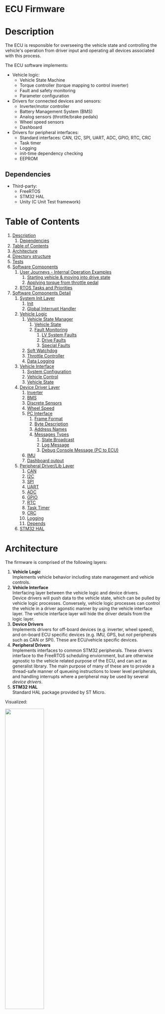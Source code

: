 ECU Firmware
============

<h1 id="Description">Description</h1>

The ECU is responsible for overseeing the vehicle state and controlling the vehicle's operation from driver input and operating all devices associated with this process.

The ECU software implements:
* Vehicle logic:
    * Vehicle State Machine
    * Torque controller (torque mapping to control inverter)
    * Fault and safety monitoring
    * Parameter configuration
* Drivers for connected devices and sensors:
    * Inverter/motor controller
    * Battery Management System (BMS)
    * Analog sensors (throttle/brake pedals)
    * Wheel speed sensors
    * Dashboard
* Drivers for peripheral interfaces:
    * Standard interfaces: CAN, I2C, SPI, UART, ADC, GPIO, RTC, CRC
    * Task timer
    * Logging
    * init-time dependency checking
    * EEPROM

<h2 id="Dependencies">Dependencies</h2>

* Third-party:
    * FreeRTOS
    * STM32 HAL
    * Unity (C Unit Test framework)

<h1 id="Table-of-Contents">Table of Contents</h1>

<!-- TOC -->
1. [Description](#Description)
    1. [Dependencies](#Dependencies)
1. [Table of Contents](#Table-of-Contents)
1. [Architecture](#Architecture)
1. [Directory structure](#Directory-structure)
1. [Tests](#Tests)
1. [Software Components](#Software-Components)
    1. [User Journeys - Internal Operation Examples](#User-Journeys---Internal-Operation-Examples)
        1. [Starting vehicle & moving into drive state](#Starting-vehicle---moving-into-drive-state)
        1. [Applying torque from throttle pedal](#Applying-torque-from-throttle-pedal)
    1. [RTOS Tasks and Priorities](#RTOS-Tasks-and-Priorities)
1. [Software Components Detail](#Software-Components-Detail)
    1. [System Init Layer](#System-Init-Layer)
        1. [Init](#Init)
        1. [Global Interrupt Handler](#Global-Interrupt-Handler)
    1. [Vehicle Logic](#Vehicle-Logic)
        1. [Vehicle State Manager](#Vehicle-State-Manager)
            1. [Vehicle State](#Vehicle-State)
            1. [Fault Monitoring](#Fault-Monitoring)
                1. [LV System Faults](#LV-System-Faults)
                1. [Drive Faults](#Drive-Faults)
                1. [Special Faults](#Special-Faults)
        1. [Soft Watchdog](#Soft-Watchdog)
        1. [Throttle Controller](#Throttle-Controller)
        1. [Data Logging](#Data-Logging)
    1. [Vehicle Interface](#Vehicle-Interface)
        1. [System Configuration](#System-Configuration)
        1. [Vehicle Control](#Vehicle-Control)
        1. [Vehicle State](#Vehicle-State)
    1. [Device Driver Layer](#Device-Driver-Layer)
        1. [Inverter](#Inverter)
        1. [BMS](#BMS)
        1. [Discrete Sensors](#Discrete-Sensors)
        1. [Wheel Speed](#Wheel-Speed)
        1. [PC Interface](#PC-Interface)
            1. [Frame Format](#Frame-Format)
            1. [Byte Description](#Byte-Description)
            1. [Address Names](#Address-Names)
            1. [Messages Types](#Messages-Types)
                1. [State Broadcast](#State-Broadcast)
                1. [Log Message](#Log-Message)
                1. [Debug Console Message (PC to ECU)](#Debug-Console-Message-(PC-to-ECU))
        1. [IMU](#IMU)
        1. [Dashboard output](#Dashboard-output)
    1. [Peripheral Driver/Lib Layer](#Peripheral-Driver-Lib-Layer)
        1. [CAN](#CAN)
        1. [I2C](#I2C)
        1. [SPI](#SPI)
        1. [UART](#UART)
        1. [ADC](#ADC)
        1. [GPIO](#GPIO)
        1. [RTC](#RTC)
        1. [Task Timer](#Task-Timer)
        1. [CRC](#CRC)
        1. [Logging](#Logging)
        1. [Depends](#Depends)
    1. [STM32 HAL](#STM32-HAL)
<!-- END_TOC -->

<h1 id="Architecture">Architecture</h1>

The firmware is comprised of the following layers:

1. __Vehicle Logic__  
Implements vehicle behavior including state management and vehicle controls.
2. __Vehicle Interface__  
Interfacing layer between the vehicle logic and device drivers.  
Device drivers will push data to the vehicle state, which can be pulled by vehicle logic processes. Conversely, vehicle logic processes can control the vehicle in a driver agonstic manner by using the vehicle interface layer. The vehicle interface layer will hide the driver details from the logic layer.
3. __Device Drivers__  
Implements drivers for off-board devices (e.g. inverter, wheel speed), and on-board ECU specific devices (e.g. IMU, GPS, but _not_ peripherals such as CAN or SPI). These are ECU/vehicle specific devices.
4. __Peripheral Drivers__  
Implements interfaces to common STM32 peripherals. These drivers interface to the FreeRTOS scheduling enviornment, but are otherwise agnostic to the vehicle related purpose of the ECU, and can act as generalist library. The main purpose of many of these are to provide a thread-safe manner of queueing instructions to lower level peripherals, and handling interrupts where a peripheral may be used by several _device drivers_.
5. __STM32 HAL__  
Standard HAL package provided by ST Micro.

Visualized:
<p float="left">
  <img src="images/Firmware_Architecture_Basic_View.png" width="50%" />
</p>

<h1 id="Directory-structure">Directory structure</h1>

 * `doc` Supporting assets for docs
 * `src`
   * `cube-proj` Main entrypoint, STM32 HAL, firmware build, and STM32CubeIDE project
   * `vcu` Firmware specific to vehicle control unit.
   * `system-lib` Symlink to common MCU firmware.
 * `test` VCU tests (overlayed on top of system-lib tests)

<h1 id="Tests">Tests</h1>

The library is tested via a suite of unit tests contained under `test`. These unit tests leverge the unit testing framework, `Unity`. 

The tests can be executed by invoking `run_tests.sh`

Executing the tests will generate a code coverage report using `lcov`.

This will also invoke the unit tests from `evfirmware-lib` (`System/`)

<h1 id="Software-Components">Software Components</h1>

Expanding on the high level firmware stack from above, we can see all the software components:

<p float="left">
  <img alt="Firmware Components" src="images/Firmware_Architecture_Detailed_View.png" width="75%" />
</p>

<h2 id="User-Journeys---Internal-Operation-Examples">User Journeys - Internal Operation Examples</h2>

To visualize the flow of data through this system, we can consider a few examples:

<h3 id="Starting-vehicle---moving-into-drive-state">Starting vehicle & moving into drive state</h3>

The driver will:
1. Turn power on
2. Press brake, then simultaneously press dashboard button

The ECU firmware will, internally:

1. Power on
    1. Upon powering on, the init code will initialize all code modules.
    2. Devices will report their status to the _vehicle state_ module.
    3. The _vehicle state manager_ will query these fields until it is satisfied that the vehicle is in an idle, ready, and non fault state.
    4. When it transitions to this ready state, it instructs the _vehicle control_ module to flash in a manner that indicates this state.
    5. The _vehicle control_ module relays this requrest to the _dashboard output_.
    6. The state machine should be in the correct state now, and the driver is shown this state.
2. Driver moves vehicle into drive
    1. The driver physically presses the brake and dashboard button.
    2. At a specific polling period, the _discrete sensors_ module is recording the ADC measurements from the brake sensor ADC input, and the dashboard button input. These measurements are regularly being updated in the _vehicle state_.
    3. Simultaneously, the _vehicle state manager_ is monitoring _vehicle state_ for these fields. If the brake pressure is appropriately high, and the dashboard button has been simultaneously pressed, the _vehicle state manager_ will move through it's drive train power on process (more details in the _vehicle state manager_ doc), and if successful, will transition to the drive state. While transitioning, it instructs the _vehicle control_ module on what it needs the drive train to be doing.
    4. Once in the drive state, the _vehicle state manager_ will instruct the _vehicle control_ module to indicate on the dashboard that the car is in drive. This invokes a method in _dashboard output_ to update the indicator LED.

<h3 id="Applying-torque-from-throttle-pedal">Applying torque from throttle pedal</h3>

Once the driver puts the vehicle into it's drive state (as above), then pressing the accelerator should apply power to the wheels.

The process internal to the ECU:

* At a regular periodic interval, the _discrete sense_ module will sample all of the ADC input sensors, including the throttle pedal sensors.
    * The sensor values are averaged. If no fault condition is found (i.e. the sensors disagree), the _discrete sense_ module will push the latest sensor value to the _vehicle state_ module.
* Simultaneously, the _vehicle control_ state will:
    1. Periodically (the task nominally runs at 100Hz/10ms) request the latest throttle sensor value. The _vehicle control_ task and sensor tasks run at the same rate. The sensors have a higher priority, so the RTOS should execute sensors first. The sensor field in _vehicle state_ is protected via a mutex.
    2. With the latest throttle sensor value, the _throttle control_ module applies a torque mapping, converting the pedal depression percentage to a requested inverter torque in Nm.
    3. The _throttle control_ module invokes the _vehicle contorl_ module to apply this value of Nm to the drive train.
    4. The _vehicle control_ will then invoke the inverter driver to send a request for this value of torque.
    5. The inverter driver constructs a CAN bus message for the requested torque output, and sends it.
* Simultaneously, the _vehicle state manager_ is monitoring the vehicle state for any fault conditions or requested state changes.

To visualize this flow of data needed by the _vehicle control_ module:
<p float="left">
  <img alt="Detailed View - Control Example" src="images/Firmware_Architecture_Detailed_View_Example.png" width="75%" />
</p>

<h2 id="RTOS-Tasks-and-Priorities">RTOS Tasks and Priorities</h2>

The modules with RTOS tasks are arranged into the following priorities.

The RTOS (FreeRTOS) uses preemption and task priorities, and round robin scheduling for equal priorities.
Only modules that have RTOS tasks are shown here. The remaining drivers are invoked within an existing task context.

<p float="left">
  <img alt="RTOS Task Priorities" src="images/Firmware_Architecture_RTOS_task_layout.png" width="75%" />
</p>

The priorities are selected to achieve:
* Initialization is performed first, and at a higher priority than any other tasks that are started during init.  
This requires the init task to have the highest priority.
* We want the latest sensor data available for the logical tasks. This gives us the desire to have `Prio(RT critical sensors) > Prio(RT critical logic)`.
* We want real-time critical processes to have a high priority. The system performs RT critical work (i.e. driving the vehicle) alongside non-RT critical work (i.e. logging, or checking the PC interface). The RT critical work should always be performed ahead of other work, and non-RT critical work can fill the idle time in-between (most RT critical work is done at 10ms intervals, so the time after RT work has completed until the next 10ms step is available).
* The purpose of the soft watchdog is to capture a fault or hang in a critical task. All critical tasks regularly report to the soft watchdog. It is desirable to place the watchdog task as `Prio(soft watchdog) > Prio(all RT critical code)` such that:
    * Upon correct operation, the watchdog runs nominally in line with RT critical code.
    * Upon a single task having a fault where it hangs, the scheduler will context switch to the soft watchdog, whose internal counter will identify a fault.
    * If the fault causes the entire system (including scheduler) to lock up, the hardware watchdog will take over.
* Non RT critical tasks can be arranged on lower priorities.
    * Non RT critical sensors (useful for log data) are put on a higher priority than the log task for the same reason as above with the RT critical sensors/logic.

These priorities, in conjunction with the scheduler, enact the following de facto state machine:

<p float="left">
  <img alt="RTOS Scheduling State Machine" src="images/Firmware_Architecture_RTOS_task_state_machine.png" width="75%" />
</p>

This state machine is not explicitly coded as a state machine in the source, it is deliberate emergent behavior of the scheduler.

All critical logic registers with the watchdog handler.
The watchdog handler will trigger a system fault if any critical logic is not handled in a timely manner.

<h1 id="Software-Components-Detail">Software Components Detail</h1>

<h2 id="System-Init-Layer">System Init Layer</h2>

<h3 id="Init">Init</h3>

As the name suggests, this module is responsible for calling the init method of all other required modules in the system, and doing so in the correct order.

The init module maintains local ownership of the data structures required for all devices. It does not expose them in the global context.

The init module will create an init task, where all initialization methods are invoked from. Many init methods (for other modules) will create further RTOS tasks. Upon init completion, the init task will be deleted, however the data storage will remain.

<h3 id="Global-Interrupt-Handler">Global Interrupt Handler</h3>

This is really a sub-component of the init module, but broken out explicitly for clairty. Certain higher level drivers require some code to run from an interrupt handler. In some instances, the timing and frequency of these events would prohibit this from being done via RTOS task notifications (for example, the wheel speed sensors may run at several kHz, but perform very simple code for each ISR routine). The global interrupt handler simply implements the ISR routine, and calls each module's ISR as needed.

<h2 id="Vehicle-Logic">Vehicle Logic</h2>

<h3 id="Vehicle-State-Manager">Vehicle State Manager</h3>

The _Vehicle State Manager_ is responsible for two tasks:
* Managing the vehicle state
* Monitoring fault conditions (and handling them)

<h4 id="Vehicle-State">Vehicle State</h4>

<p float="left">
  <img alt="Vehicle State Machine" src="images/Vehicle_State_Machine.png" width="75%" />
</p>

The state diagram essentially follows:
1. Power up and wait for external devices to power up/become ready.
2. At user request, engage HV system and wait for HV to become ready.
3. Switch between driving states at user request.
4. Or enter fault state from any of the above if a fault is observed.

As noted in the diagram, there is no reverse drive state due to hill-climb/FSAE/etc vehicles having no rear visibility & no need to move in reverse.

<h4 id="Fault-Monitoring">Fault Monitoring</h4>

Faults are split into two categories: Drive Faults and LV System Faults.
* Drive faults will always invoke a transition to the fault state, regardless of origin state. 
* LV System faults will only invoke a transition to the fault state only from the `LV ready` state and onwards. Earlier during init (i.e. `LV startup` state), it is assumed that the LV systems may be in unsable states as they are initializing. After `LV startup`, all critical systems must remain in a known good state.

All faults are encoded into an error value. They are encoded as a binary one-hot system (i.e. individual faults are all a power of 2) such that multiple errors can be expressed as a logical OR of their individual error codes. Fault codes are encoded as a 32-bit word. LV System Faults occupy the lower 8 bits and Drive Faults oppupy top 24 bits.

<h5 id="LV-System-Faults">LV System Faults</h5>

| Component | Fault Condition | Configuration | Error Value | Notes |
| --------- | --------------- | ------------- | ----------- | ----- |
| Inverter/motor | CAN message timeout | Timeout period configurable | 0x00000001 | |
| BMS | CAN message timeout | Timeout period configurable | 0x00000002 | |
| Inverter | Inverter state is unexpected | | 0x00000004 | This code is only generated when the vehicle state is _LV Startup_. An unexpected inverter state from any other vehicle state would be error `0x01000000`. |
| Soft Watchdog Timeout | The soft watchdog task indicates a critical task is hung (not vehicle state manager) | | 0x00000008 | A fault in the vehicle state manager is handled as a special fault (described in [Special Faults](#Special-Faults)). |

<h5 id="Drive-Faults">Drive Faults</h5>

| Component | Fault Condition | Configuration | Error Value | Notes |
| --------- | --------------- | ------------- | ----------- | ----- |
| Accelerator Pedal | Outside of calibrated range | Calibration of pedal can be configured | 0x00000100 | A failure mode of a disconnected sensor would be handled here. |
| Accelerator Pedal | Redundant sensors disagree | Disagreement tolerance can be configured | 0x00000200 |  |
| Brake Pedal | Outside of calibrated range | Calibration of pedal can be configured | 0x00000400 | A failure mode of a disconnected sensor would be handled here. |
| Brake Pedal | Redundant sensors disagree | Disagreement tolerance can be configured | 0x00000800 |  |
| Brake Pedal | Accel/brake pedal abuse (both pedals simultaneously pressed) | Can be disabled | 0x00001000 |  |
| BMS | Any cell above temperature threshold | Limit configurable | 0x00002000 |  |
| BMS | Current draw too high | Limit configurable | 0x00004000 |  |
| BMS | Any cell above threshold voltage | Limit configurable | 0x00008000 |  |
| BMS | State of charge too low | Limit configurable | 0x00010000 |  |
| BMS | BMS fault indicator |  | 0x00020000 |  |
| Inverter/motor | Inverter internal temperature too high | Limit configurable | 0x00040000 |  |
| Inverter/motor | IGBTs above allowable temp | Limit configurable | 0x00080000 | Thermal throttling could be considered before this occurs (not currently implemented) |
| Inverter/motor | Motor above allowable temp | Limit configurable | 0x00100000 | Thermal throttling could be considered before this occurs (not currently implemented) |
| Inverter/motor | Current draw too high | Limit configurable | 0x00200000 |  |
| Inverter/motor | Inverter fault indicator |  | 0x00400000 |  |
| Inverter/motor | Inverter fault message |  | 0x00800000 |  |
| Inverter/motor | Inverter state is unexpected |  | 0x01000000 | This would result in a `0x00000004` if it occurs during the _LV Startup_ vehicle state. |

<h5 id="Special-Faults">Special Faults</h5>

A number of scenarios require more extreme management of a fault:
* A CPU fault  
_The code is configured to handle CPU faults (with a custom CPU hard fault handler)._
* A hardware watchdog timeout  
_There is a hardware watchdog in use in addition to the soft watchdog._  
_The hard watchdog will catch more extreme system hangs where the soft watchdog or RTOS scheduler has hung_
* A microcontroller brown-out
* The vehicle state manager has transitioned into a fault state, but peripherals indicate that they are still in fault state
* A soft watchdog has been triggered, but the vehicle state manager has not transitioned to it's fault state.

If these occur, the firmware will immeidately run a special fault handler where it moves the vehicle into a safe state by:
* Powering off inverter power channel
* Enabling the ECU fault output (this will open the SDC relays)
* Apply a solid LED output to indicate that the ECU is stuck
* Hold in an infinite loop - we no longer proceeed past this point.

These operations are done with as little firmware layers as possible - they will write directly to hardware (i.e. they bypass the `Vehicle Control` component, and the drivers below this, as it is likely unclear what has caused this fault).

<h3 id="Soft-Watchdog">Soft Watchdog</h3>

The soft watchdog is an indepent RTOS task where, during init, other critical tasks will register to the soft watchdog. During runtime, these critical tasks must "feed" the watchdog (just call a notification task to reset their respective counters). The watchdog will count how long it has been since a feed from each critical task. If the count exceeds a timeout, it will update a flag in the _vehicle state_, where the _state machine manager_ component will read this and act accordingly.

The soft watchdog will monitor the vehicle state. If a fault state is not entered within a small amount of time, the special fault handler will be invoked.

The soft watchdog task is also responsible for feeding the hardware watchdog. The soft watchdog should be able to account for all faults that don't prevent the task from running, which is where the hardware watchdog will take over (and run the special fault handler).

<h3 id="Throttle-Controller">Throttle Controller</h3>

This module will read the throttle pedal sensor value, translate this via a torque map to a request of Nm, and requests this from the inverter. This operation (or whether the module sits idle) is controlled via the API, and is called by the vehicle state manager.

The module contains a torque map. The exact torque value is found by linearly interpolating between entries of the torque map.

The torque map implemented is:
| Accelerator pedal % | Torque (Nm) |
| ------------------- | ------------------- |
| 0% | 0 Nm |
| 10% | 0 Nm |
| 50% | 100 Nm |
| 70% | 200 Nm |
| 100% | 500 Nm |

<p float="left">
  <img src="images/Torque_Response.png" width="75%" />
</p>

* The configured torque is based on a motor with a maximum torque of 500 Nm.
* A deadzone of 0 Nm is created between 0 and 10% pedal depression. To account for very light movement and ADC noise, a deadzone is applied.
* To allow for more precise control at slower speeds, the output torque up to 50% pressed is fairly limited.
* If the driver wants to accelerate rapidly, the torque increases rapidly after this point.

Single pedal driving and regenerative braking are currently not supported. Only mechanical braking is supported.

Any regenerative braking would be added to this module, however.

<h3 id="Data-Logging">Data Logging</h3>

The data logging module simply makes a copy of system state and logs it to a file on the SDMMC at on a regular periodic interval.

<h2 id="Vehicle-Interface">Vehicle Interface</h2>
<h3 id="System-Configuration">System Configuration</h3>

_Note: The system configuration as described here is is not currently implemented. The code currently implements a default config data structure._

The system configuration is a table of values used by the rest of the system during init. The table is populated by fields stored on the extermal EEPROM.

Configuration options include the pedal calibration, or fault timeout periods. The full list of configurations are available in `firmware/src/vcu/vehicleInterface/config/configData.h`.

Configuration values are stored on the 256Kbit (32KiB) EEPROM. To simplify development and modification, the external EEPROM is loaded with an instance of littlefs. The configuration items are stored as files under `/config/`. Their paths represent the field values and the file contents are the configuration value. Each file has a corresponding `*.crc32` checksum file.

E.g. for the calibration of accelerator pedal sensor A, the files are:
* `/config/inputs/accelPedal/calibrationA/rawLower` Raw ADC value corresponding to the pedal being 0% pressed.
* `/config/inputs/accelPedal/calibrationA/rawLower.crc32` 32-bit CRC of `rawLower`
* `/config/inputs/accelPedal/calibrationA/rawUpper` Raw ADC value corresponding to the pedal being fully pressed.
* `/config/inputs/accelPedal/calibrationA/rawUpper.crc32` 32-bit CRC of `rawUpper`

The PC interface can also query and update the values on the EEPROM, but they are only loaded into the _system configuration_ module at startup.

<h3 id="Vehicle-Control">Vehicle Control</h3>

The _Vehicle Control_ module is really just a shim. It contains APIs that allow control over any aspect of the car. Internally, it will just invoke one of the device drivers to achieve the requested funtionality.

Current operations supported:
* Enable inverter
* Disable inverter
* Request motor torque - set torque in Nm and motion direction
* Set power channel - set power channel number and enable/disable
* Set ECU error - set to enabled or disabled
* Set dash LED output - set to on or off

<h3 id="Vehicle-State">Vehicle State</h3>

The _vehicle state_ module holds the current physical state of the car and owns the sychronization primitives controlling thread-safe access to these variables.

You can safely copy the state by invoking `VehicleState_CopyState`. Alternatively, individual elements can be accessed by using `VehicleState_AccessAcquire` and then reading or writing values. `VehicleState_AccessRelease` must always be used after a successful acquire.

The vehicle state is conceuptialized as a tree, and currently contains:

* Input sensors
    * Averaged accelerator input [0.0 - 1.1]
    * Accelerator A input [0.0 - 1.1]
    * Accelerator B input [0.0 - 1.1]
    * Accelerator A raw ADC reading
    * Accelerator B raw ADC reading
    * Accelerator valid [bool]
* Dash inputs
    * Dash button pressed [bool]
* Vehicle sensors
    * GPS
        * UTC Time
        * Latitude
        * Longitude
        * Position fix?
        * Number of satellites
    * SDC
        * BMS fault state [bool, true = fault condition]
        * BSPD fault state
        * IMD fault state
        * ECU fault output active
    * Wheel speed
        * Wheel speed front (RPM)
        * Wheel speed rear (RPM)
        * Wheel speed front count
        * Wheel speed rear count
* GLV state
    * PDM channel state 1-8 [bool, true = power enabled]
* Battery state
    * Maximum cell voltage [Volts]
    * Maximum cell voltage - Cell ID
    * Maximum cell temperature [Celsius]
    * Maximum cell temperature - Cell ID
    * Minimum cell voltage [Volts]
    * Minimum cell voltage - Cell ID
    * Minimum cell temperature [Celsius]
    * Minimum cell temperature - Cell ID
    * DC Current [Amps]
    * DC Voltage [Volts]
    * BMS Fault indicator [bool]
    * BMS number of populated cells
    * BMS message counter
    * BMS failsafe status
* Motor
    * Temperature [Celsius]
    * Angle [Degrees]
    * Speed [rpm]
    * Phase A current [Amps]
    * Phase B current [Amps]
    * Phase C current [Amps]
    * Calculated torque [Nm]
* Inverter
    * Module A temperature [Celsius]
    * Module B temperature [Celsius]
    * Module C temperature [Celsius]
    * Gate driver temperature [Celsius]
    * Control board temperature [Celsius]
    * Output frequency [Hz]
    * DC bus current [Amps]
    * DC bus voltage [Amps]
    * Output voltage [Line-neutral voltage]
    * D-axis voltage [Volts]
    * Q-axis voltage [Volts]
    * Commanded flux [Wb]
    * Feedback flux [Wb]
    * D-axis current feedback [Amps]
    * Q-axis current feedback [Amps]
    * D-axis commanded current [Amps]
    * Q-axis commanded current [Amps]
    * Commanded torque [Nm]
    * Modulation index
    * Flux weakening output [Amps]
    * Inverter VSM state
    * Inverter state
    * Discharge state
    * Inverter enabled [bool]
    * Motion direction
    * Timer counts (incremented every 3ms)
    * Run faults (inverter fault codes)
    * Post fault (inverter fault codes)

<h2 id="Device-Driver-Layer">Device Driver Layer</h2>
<h3 id="Inverter">Inverter</h3>

This module will handle CAN bus messages from the inverter, updating the state machine, and will construct CAN bus messages to send to the inverter based on the driver API.

The inverter driver is based a Cascadia Motion Sytems CM200 inverter.

<h3 id="BMS">BMS</h3>

This module will handle CAN bus messages from the inverter, updating the state machine.

The BMS driver is based on an OrionBMS 2 with the following CAN message configuration:

| CAN ID | Message Name | Frequency | Data[0] | Data[1] | Data[2] | Data[3] | Data[4] | Data[5] | Data[6] | Data[7] |
| ------ | ------------ | --------- | ------- | ------- | ------- | ------- | ------- | ------- | ------- | ------- |
| 0x301 | Max cell state | 100 Hz | Max cell temperature LSB | Max cell temperature MSB | Max temperature cell ID | Max cell voltage LSB | Max cell voltage MSB | Max voltage cell ID | 0 | 0 |
| 0x302 | Min cell state | 100 Hz | Min cell temperature LSB | Min cell temperature MSB | Min temperature cell ID | Min cell voltage LSB | Min cell voltage MSB | Min voltage cell ID | 0 | 0 |
| 0x303 | Pack state | 100 Hz | DC current LSB | DC current MSB | Bus voltage LSB | Bus voltage MSB | State of charge LSB | State of charge MSB | 0 | 0 |
| 0x304 | Status | 100 Hz | Counter | Populated Cells | Failsafe status LSB | Failsafe status MSB | 0 | 0 | 0 | 0 |

All fields size >1 byte are sent LSB first.

**Data Formats**:
| Field | Data Type | Encoding | Range | Notes |
| ----- | --------- | -------- | ----- | ----- |
| Temperature | int16 | Temperature in degrees C x10 | -3276.8 °C to +3276.7 °C | |
| Cell Voltage | int16 | Voltage in Volts x100 | -327.68 V to +327.67 V | |
| Cell ID | uint8 | Raw cell number | 0 to 255 | |
| Pack Current | int16 | Current in Amps x10 | -3276.8 A to +3276.7 A | |
| Pack Voltage | int16 | Current in Volts x10 | -3276.8 V to +3276.7 V | |
| State of charge | uint16 | Percentage x100 | 0% to 655.35% | |
| Counter | uint8 | Raw value | 0 to 255 | Increments for every message |


<h3 id="Discrete-Sensors">Discrete Sensors</h3>

This module perodically reads discrete sensors (GPIO inputs and ADC inputs) and pushes the results to the vehicle state.

This module currently handles:
* Accelerator pedal A
* Accelerator pedal B
* Average accelerator pedal
* Brake pressure front
* Brake pressure rear
* Bashboard button

The module updates these values on a regular 100Hz update tick.

<h3 id="Wheel-Speed">Wheel Speed</h3>

The wheel speed sensor measures the speed of a hall effect wheel speed sensor. The sensor driver assumes that the spacing of the teeth is uniform, and that the high/low size of the sensor teeth are equal. The number of teeth is configurable at init. The sensor will produce a new reading every 1 second.

The voltage input appears as a PWM signal. The frequency of the PWM signal encodes the wheel speed.

The module implements an ISR (that is invoked by the [Global Interrupt Handler](#Global-Interrupt-Handler)). This does a GPIO read on the wheel speed sensor hall effect inputs, and then pushes these values to an RTOS queue. In the main task, the driver pulls these readings off, and calculates the number of 0V -> 24V transitions over the 1s period, informing a simple conversion to RPM.

<h3 id="Power-Distribution-Module-(PDM)">Power Distribution Module (PDM)</h3>

This module is simply an abstraction to access the correct GPIO pins to control the 24V power output channels. When updating a power channel, the module will also reflect the change in the [Vehicle State](#Vehicle-State) module.

<h3 id="Shutdown-Circuit-(SDC)">Shutdown Circuit (SDC)</h3>

The module serves two purposes:
* A simple abstraction to access the ECU error output
* Update the [Vehicle State](#Vehicle-State) when any of the SDC error inputs (BMS error, IMD error, SDC error) is asserted.

The [Global Interrupt Handler](#Global-Interrupt-Handler) invokes the SDC ISR method when the GPIO interrupt is triggered. The SDC ISR method will read the state of all the SDC inputs via a simple GPIO read. If any errors are asserted, a FreeRTOS task notification is used to awake the SDC task, finally updating the field in the [Vehicle State](#Vehicle-State).

<h3 id="PC-Interface">PC Interface</h3>

The PC interface implements the serial (RS232) interface to a debug/control computer.

The following functions can currently be performed over the interface:
* Sending ECU log messages
* Sending ECU state updates
* Debug terminal

The serial interface communication is performed via a Modbus protocol. This allows the debug PC to multiplex the different types of data and handle independent operations. It also allows easier expansion of the PC interface.

<h4 id="Frame-Format">Frame Format</h4>

Words are transmitted MSB first.

The console is configured to 115200 bps.

| Byte | Content |
| ---- | ------- |
| 0 | Start |
| 1 | Address[1] |
| 2 | Address[0] |
| 3 | Function[1] |
| 4 | Function[0] |
| 5 .. 5+(n-1) | Data[n..0] |
| 6+(n-1) | CRC[3] |
| 7+(n-1) | CRC[2] |
| 8+(n-1) | CRC[1] |
| 9+(n-1) | CRC[0] |
| 10+(n-1) | End[1] |
| 11+(n-1) | End[0] |

<h4 id="Byte-Description">Byte Description</h4>

| Section | Length (Bytes) | Description |
| ------- | -------------- | ----------- |
| Start | 1 | Payload begin. Equal to 0x80 |
| Address | 2 | Address of receiver |
| Function | 2 | Message type |
| Data | n | Message data |
| CRC | 4 | 32-bit cyclic redundancy check |
| End | 2 | Frame end. Equal to <CR><LF> |

<h4 id="Address-Names">Address Names</h4>

| Address | Target |
| ------- | ------ |
| 0x01 | ECU |
| 0x02 | Debug PC |

<h4 id="Messages-Types">Messages Types</h4>

<h5 id="State-Broadcast">State Broadcast</h5>

| | |
| - | - |
| Message Name | State Broadbast |
| Function | 0x01 |
| Transmit Rate | 1Hz per data field |
| Send Address | 0x01 |
| Target Address | 0x02 |
| Data Length | 7 |
| Message Length | 18 |
| Description | Transmit live vehicle data from the [Vehicle Interface](#Vehicle-Interface) layer. |

| Data[0] | Data[1] | Data[2] | Data[3] | Data[4] | Data[5] | Data[6] |
| ------- | ------- | ------- | ------- | ------- | ------- | ------- |
| FieldID[1] | FieldID[0] | FieldSize | Data[3] | Data[2] | Data[1] | Data[0] |

* `FieldID` ID of field. IDs are located at `firmware/src/vcu/device/pcinterface/fieldId.h`.
* `FieldSize` size of `Data` (bytes).
* `Data[3..0]` latest contents of field.

<h5 id="Log-Message">Log Message</h5>

| | |
| - | - |
| Message Name | Log Message |
| Function | 0x02 |
| Transmit Rate | Variable (upon ECU log event) |
| Send Address | 0x01 |
| Target Address | 0x02 |
| Data Length | 32 |
| Message Length | 43 |
| Description | Continuously dumps print/log messages. Transmits up to 32 bytes at once - no more to avoid data corruption. Unused bytes are left as zeros and are ignored. Note that this message _could_ be read with an incorect CRC when displaying output as it just contains ASCII text. |

| Data[0..31]|
| ------- |
| LogChar[0..31] |

* `LogChar` ASCII byte

<h5 id="Debug-Console-Message-(PC-to-ECU)">Debug Console Message (PC to ECU)</h5>

| | |
| - | - |
| Message Name | Debug Message (ECU -> PC) |
| Function | 0x09 |
| Transmit Rate | Variable (upon response generated) |
| Send Address | 0x02 |
| Target Address | 0x01 |
| Data Length | 8 |
| Message Length | 17 |
| Description | Transmits a text command to the ECU. For help with the debug terminal, issue the command `help`. View more details at `firmware/src/vcu/device/pcinterface/debugtermcommands.c`. |

| Data[0..7]|
| ------- |
| CmdStr[0..7] |

* `CmdStr` String to append to the internal command buffer.

#### Debug Console Message (ECU -> PC)

This message ID is currently TBD. The current implementation prints log messages when handling debug console requests.

<h3 id="Multi-purpose-IO-(MPIO)">Multi-purpose IO (MPIO)</h3>

Implements a simple wrapper around the multi-purpose IO components on the ECU board. Allows an ADC read operation, or simple GPIO read/write.

The module will set the output mode pin. As with the ADC/GPIO drivers, the STM32-specific pin configuration is done seperately.

<h3 id="IMU">IMU</h3>

The board contains a MPU-6050 IMU. The IMU interfaces over the I2C bus.

The data from the IMU (accelerometer and gyroscope) would be pushed into the vehicle state.

This data is currently not used for any vehicle control and exists for offboard analysis.

This module is currently unimplemented.

<h3 id="Dashboard-output">Dashboard output</h3>

The current dashboard consists of a single LED output and button input. The dashboard output controls a single GPIO pin.

<h2 id="Peripheral-Driver-Lib-Layer">Peripheral Driver/Lib Layer</h2>
<h3 id="CAN">CAN</h3>

The CAN bus module provides a thread safe wrapper around the CAN bus hardware on the STM32. The CAN interface is accessed via the STM32 HAL internally.

FreeRTOS queues and semaphores are used to gate access to the peripheral, with access to three in parallel possible. The internal queues allow any FreeRTOS thread/task to enqueue a CAN tx message by making `CAN_SendMessage` thread safe. The module does this by using `CAN_SendMessage` to place pending messages on a queue and automatically sending queued messages when Tx complete interrupts trigger.

<p float="left">
  <img src="images/CAN_Data_Structure.png" width="75%" />
</p>

<p float="left">
  <img src="images/CAN_SendMessage.png" width="49%" />
  <img src="images/CAN_ISR_TxCompleteCallback.png" width="49%" />
</p>

This module also implements the CAN rx ISRs. Other code modules can register to "listen" for CAN messages. The other code modules register a queue where their CAN messages can be placed and a FreeRTOS notification structure to notify. When the rx ISR is triggered, the CAN message is read, the appropriate target queues are found via the registered CAN IDs, the message is copied to the appropriate queues, and the appropriate task notifications are made.

<p float="left">
  <img src="images/CAN_RegisterQueue.png" width="29%" />
  <img src="images/CAN_ISR_RxMsgPending_Callback.png" width="49%" />
</p>

<h3 id="I2C">I2C</h3>

The I2C driver provides a thread safe wrapper of the STM32 HAL DMA I2C interface. The driver will wait for the hardware to become free (up to a timeout).

One difference to the CAN bus driver is that it works synchronously with Read and Write operations, and does not allow for registering for responses (the I2C comms are completed inline).

<h3 id="SPI">SPI</h3>

The SPI driver works similarly to the I2C driver in that it provides a thread safe wrapper around the SPI peripherals. However, a simple SPI transfer (and a blocking transfer) are provided.

The blocking transfer uses the STM32 HAL blocking API and will busy loop while waiting for the transfer to complete.

The non blocking transfer uses DMA to perform the transfer and immediately returns when the transfer has begun.

<h3 id="UART">UART</h3>

The UART driver works almost entirely the same as the CAN driver:

* The `UART_SendMessage` will either send the message directly to the UART hardware, or place it in a software queue if the hardware is already performing a transfer.
* For receive, the API allows for setting a receive data stream. The receive interrupt (which can handle variable length data using the frame end detection) will place data on the stream as it receives data. Unlike CAN, only one consumer can be applied per UART interface.

The STM32 hardware allows the U(S)ART to be managed via DMA, so this driver utilizes the DMA controller to run the UART interfaces.

<h3 id="ADC">ADC</h3>

The ADC driver configures the ADC peripherals to read via DMA and provide a thread safe interface (a simple `ADC_Get` once the device is running).

A helper function to apply linear scaling is also provided.

<h3 id="GPIO">GPIO</h3>

This module of code simply adds an abstraction layer above the STM32 HAL GPIO code to improve code portability. This layer is intended to fully cover the peripheral capabilities, so a simple GPIO wrapper is needed.

<h3 id="RTC">RTC</h3>

Similarly to the GPIO, this module wraps around the STM32 HAL RTC driver.

<h3 id="Task-Timer">Task Timer</h3>

The task timer module implements the timer ISR and sends FreeRTOS task notifications. Tasks can notify for period notifications (e.g. tasks that run at 100Hz) that allow them to run exactly at a specific frequency.

The depdendent tasks can pend on a notification until the task timer notifies them that they can run. This allows 100Hz tasks to run exactly at 10ms intervals without delay (regardless of run-time jitter).

The hardware is configured with an external crystal, making the timing highly accurate. The timer has been tested to maintain timing accuracy up to 20kHz.

When timing is above 1kHz, FreeRTOS scheduling must be recalculated. This currently isn't in place as the ECU only requires 100Hz.

<h3 id="CRC">CRC</h3>

This module is a simple wrapper around the STM32 CRC calculation hardware.

<h3 id="Logging">Logging</h3>

The logging module's use is to provide the `Log_Print` method which replaces `printf`.

The logging module will opertionally output the log data to two sources:
* SWD SWO - the SWD header is wired to support the SWO pin, so when using a debugger, SWO signals can be monitored, and the logging module can copy all log data to this interface.
* An arbitrary stream - this can be configured to copy data to any software stream. In practice, the [PC Interface](#PC-Interface) module will invoke `Log_SetSerialStream` to consume the log data, and will subsequently encode the logs onto a special serial structure for a connected PC on the UART interface.

<h3 id="Depends">Depends</h3>

Each module can use the `REGISTER*` macros to get a module ID which can be depended on by other module. Modules' init methods can invoke a `DEPEND_ON` or `DEPEND_ON_STATIC` method to ensure that other code that a particular module depends on has actually been initialized.

<h2 id="STM32-HAL">STM32 HAL</h2>

The STM32 HAL is simply the ST Micro provided HAL for the STM32 F7 microcontroller.
